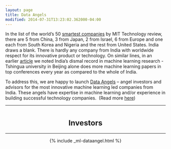 ```yaml
---
layout: page
title: Data Angels
modified: 2014-07-31T13:23:02.362000-04:00
---
```


In the list of the world’s 50 [smartest companies](https://www.technologyreview.com/lists/companies/2016/) by MIT Technology review, there are 5 from China, 3 from Japan, 2 from Israel, 6 from Europe and one each from South Korea and Nigeria and the rest from United States. India draws a blank. There is hardly any company from India with worldwide respect for its innovative product or technology. On similar lines, in an earlier [article](https://www.linkedin.com/pulse/where-does-india-stand-machines-become-intelligent-varun-aggarwal?trk=mp-author-card) we noted India’s dismal record in machine learning research - Tshingua university in Beijing alone does more machine learning papers in top conferences every year as compared to the whole of India.

To address this, we are happy to launch <u>Data Angels</u> – angel investors and advisors for the most innovative machine learning led companies from India. These angels have expertise in machine learning and/or experience in building successful technology companies.  (Read more [here]())
  		  
---

<h1><small><center><b>Investors </b></center></small></h1>

---

<center>{% include _ml-dataangel.html %}<center>
